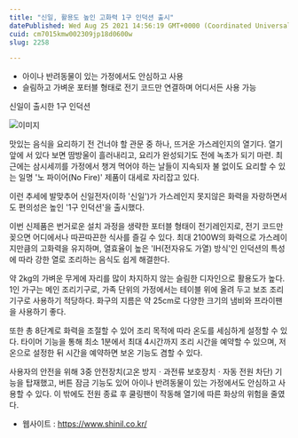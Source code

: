 ```yaml
---
title: "신일, 활용도 높인 고화력 1구 인덕션 출시"
datePublished: Wed Aug 25 2021 14:56:19 GMT+0000 (Coordinated Universal Time)
cuid: cm7015kmw002309jp18d0600w
slug: 2258

---
```



- 아이나 반려동물이 있는 가정에서도 안심하고 사용
- 슬림하고 가벼운 포터블 형태로 전기 코드만 연결하며 어디서든 사용 가능

신일이 출시한 1구 인덕션

![이미지](https://cdn.hashnode.com/res/hashnode/image/upload/v1739251024502/abdbb09c-dda6-43ff-90d3-94808a0a87c7.jpeg)

맛있는 음식을 요리하기 전 건너야 할 관문 중 하나, 뜨거운 가스레인지의 열기다. 열기 앞에 서 있다 보면 땀방울이 흘러내리고, 요리가 완성되기도 전에 녹초가 되기 마련. 최근에는 삼시세끼를 가정에서 챙겨 먹어야 하는 날들이 지속되자 불 없이도 요리할 수 있는 일명 '노 파이어(No Fire)' 제품이 대세로 자리잡고 있다.

이런 추세에 발맞추어 신일전자(이하 '신일')가 가스레인지 못지않은 화력을 자랑하면서도 편의성은 높인 '1구 인덕션'을 출시했다.

이번 신제품은 번거로운 설치 과정을 생략한 포터블 형태이 전기레인지로, 전기 코드만 꽂으면 어디에서나 따끈따끈한 식사를 즐길 수 있다. 최대 2100W의 화력으로 가스레이지만큼의 고화력을 유지하며, 열효율이 높은 'IH(전자유도 가열) 방식'인 인덕션의 특성에 따라 강한 열로 조리하는 음식도 쉽게 해결한다.

약 2kg의 가벼운 무게에 자리를 많이 차지하지 않는 슬림한 디자인으로 활용도가 높다. 1인 가구는 메인 조리기구로, 가족 단위의 가정에서는 테이블 위에 올려 두고 보조 조리기구로 사용하기 적당하다. 화구의 지름은 약 25cm로 다양한 크기의 냄비와 프라이팬을 사용하기 좋다.

또한 총 8단계로 화력을 조절할 수 있어 조리 목적에 따라 온도를 세심하게 설정할 수 있다. 타이머 기능을 통해 최소 1분에서 최대 4시간까지 조리 시간을 예약할 수 있으며, 저온으로 설정한 뒤 시간을 예약하면 보온 기능도 겸할 수 있다.

사용자의 안전을 위해 3중 안전장치(고온 방지ㆍ과전류 보호장치ㆍ자동 전원 차단) 기능을 탑재했고, 버튼 잠금 기능도 있어 아이나 반려동물이 있는 가정에서도 안심하고 사용할 수 있다. 이 밖에도 전원 종료 후 쿨링팬이 작동해 열기에 따른 화상의 위험을 줄였다.

- 웹사이트 : https://www.shinil.co.kr/